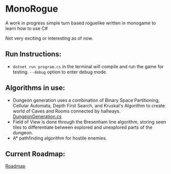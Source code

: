 # MonoRogue
A work in progress simple turn based roguelike written in monogame to learn how to use C#

Not very exciting or interesting as of now.

## Run Instructions:
 - `dotnet run program.cs` in the terminal will compile and run the game for testing. `--debug` option to enter debug mode.

## Algorithms in use:
 - Dungeon generation uses a combination of Binary Space Partitioning, Cellular Automata, Depth First Search, and Kruskal's Algorithm to create world of Caves and Rooms connected by hallways. [DungeonGeneration.cs](World/DungeonGeneration.cs)
 - Field of View is done through the Bresenham line algorithm, storing seen tiles to differentiate between explored and unexplored parts of the dungeon.
 - A* pathfinding algorithm for hostile enemies.

## Current Roadmap:
[Roadmap](Roadmap.md)
